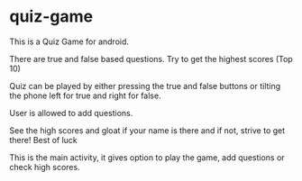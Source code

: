 # quiz-game
 This is a Quiz Game for android.


 There are true and false based questions. Try to get the highest scores (Top 10)

 Quiz can be played by either pressing the true and false buttons
 or tilting the phone left for true and right for false.

 User is allowed to add questions.

 See the high scores and gloat if your name is there and if not, strive to get there!
 Best of luck

 This is the main activity, it gives option to play the game, add questions or check high scores.
